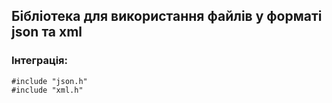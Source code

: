 ## Бібліотека для використання файлів у форматі json та xml
### Інтеграція:
```
#include "json.h"
#include "xml.h"
```
